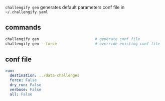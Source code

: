
`challengify gen` generates default parameters conf file in `~/.challengify.yaml`

## commands

``` bash
challengify gen                         # generate conf file
challengify gen --force                 # override existing conf file
```

## conf file

``` yaml
run:
  destination: ../data-challenges
  force: False
  dry_run: False
  verbose: False
  all: False
```
